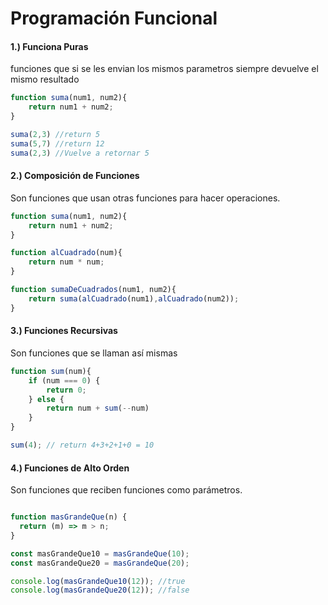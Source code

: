# Programación Funcional

#### 1.) Funciona Puras
funciones que si se les envian los mismos parametros siempre devuelve el mismo resultado

```javascript
function suma(num1, num2){
    return num1 + num2;
}

suma(2,3) //return 5
suma(5,7) //return 12
suma(2,3) //Vuelve a retornar 5
```

#### 2.) Composición de Funciones

Son funciones que usan otras funciones para hacer operaciones.
```javascript
function suma(num1, num2){
    return num1 + num2;
}

function alCuadrado(num){
    return num * num;
}

function sumaDeCuadrados(num1, num2){
    return suma(alCuadrado(num1),alCuadrado(num2));
}
```


#### 3.) Funciones Recursivas

Son funciones que se llaman así mismas

```javascript
function sum(num){
    if (num === 0) {
        return 0;
    } else {
        return num + sum(--num)
    }
}

sum(4); // return 4+3+2+1+0 = 10
```

#### 4.) Funciones de Alto Orden
Son funciones que reciben funciones como parámetros.

```javascript

function masGrandeQue(n) {
  return (m) => m > n;
}

const masGrandeQue10 = masGrandeQue(10);
const masGrandeQue20 = masGrandeQue(20);

console.log(masGrandeQue10(12)); //true
console.log(masGrandeQue20(12)); //false
```

 